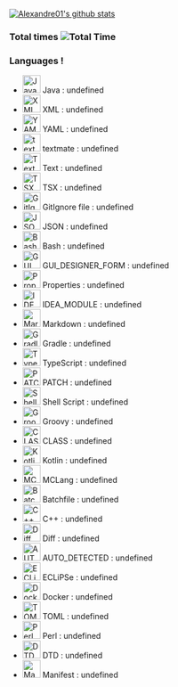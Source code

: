 [![Alexandre01's github stats](https://github-readme-stats.vercel.app/api?username=Alexandre01Dev&theme=dracula&count_private=true)](https://github.com/anuraghazra/github-readme-stats)
<!--
**Alexandre01Dev/Alexandre01Dev** is a ✨ _special_ ✨ repository because its `README.md` (this file) appears on your GitHub profile.

Here are some ideas to get you started:

- 🔭 I’m currently working on ...
- 🌱 I’m currently learning ...
- 👯 I’m looking to collaborate on ...
- 🤔 I’m looking for help with ...
- 💬 Ask me about ...
- 📫 How to reach me: ...
- 😄 Pronouns: ...
- ⚡ Fun fact: ...
-->


### Total times ![Total Time](https://img.shields.io/endpoint?url=https://wakapi.taillet.net/api/compat/shields/v1/Alexandre/interval:all_time&label=All%20time&color=blue)
### Languages !
- <img src="https://cdn.jsdelivr.net/gh/devicons/devicon@latest/icons/java/java-original.svg" alt="Java" width="32" height="32"> Java : undefined
- <img src="https://cdn.jsdelivr.net/gh/devicons/devicon@latest/icons/xml/xml-original.svg" alt="XML" width="32" height="32"> XML : undefined
- <img src="https://cdn.jsdelivr.net/gh/devicons/devicon@latest/icons/yaml/yaml-original.svg" alt="YAML" width="32" height="32"> YAML : undefined
- <img src="https://cdn.jsdelivr.net/gh/devicons/devicon@latest/icons/textmate/textmate-original.svg" alt="textmate" width="32" height="32"> textmate : undefined
- <img src="https://cdn.jsdelivr.net/gh/devicons/devicon@latest/icons/text/text-original.svg" alt="Text" width="32" height="32"> Text : undefined
- <img src="https://cdn.jsdelivr.net/gh/devicons/devicon@latest/icons/tsx/tsx-original.svg" alt="TSX" width="32" height="32"> TSX : undefined
- <img src="https://cdn.jsdelivr.net/gh/devicons/devicon@latest/icons/gitignore file/gitignore file-original.svg" alt="GitIgnore file" width="32" height="32"> GitIgnore file : undefined
- <img src="https://cdn.jsdelivr.net/gh/devicons/devicon@latest/icons/json/json-original.svg" alt="JSON" width="32" height="32"> JSON : undefined
- <img src="https://cdn.jsdelivr.net/gh/devicons/devicon@latest/icons/bash/bash-original.svg" alt="Bash" width="32" height="32"> Bash : undefined
- <img src="https://cdn.jsdelivr.net/gh/devicons/devicon@latest/icons/gui_designer_form/gui_designer_form-original.svg" alt="GUI_DESIGNER_FORM" width="32" height="32"> GUI_DESIGNER_FORM : undefined
- <img src="https://cdn.jsdelivr.net/gh/devicons/devicon@latest/icons/properties/properties-original.svg" alt="Properties" width="32" height="32"> Properties : undefined
- <img src="https://cdn.jsdelivr.net/gh/devicons/devicon@latest/icons/idea_module/idea_module-original.svg" alt="IDEA_MODULE" width="32" height="32"> IDEA_MODULE : undefined
- <img src="https://cdn.jsdelivr.net/gh/devicons/devicon@latest/icons/markdown/markdown-original.svg" alt="Markdown" width="32" height="32"> Markdown : undefined
- <img src="https://cdn.jsdelivr.net/gh/devicons/devicon@latest/icons/gradle/gradle-original.svg" alt="Gradle" width="32" height="32"> Gradle : undefined
- <img src="https://cdn.jsdelivr.net/gh/devicons/devicon@latest/icons/typescript/typescript-original.svg" alt="TypeScript" width="32" height="32"> TypeScript : undefined
- <img src="https://cdn.jsdelivr.net/gh/devicons/devicon@latest/icons/patch/patch-original.svg" alt="PATCH" width="32" height="32"> PATCH : undefined
- <img src="https://cdn.jsdelivr.net/gh/devicons/devicon@latest/icons/shell script/shell script-original.svg" alt="Shell Script" width="32" height="32"> Shell Script : undefined
- <img src="https://cdn.jsdelivr.net/gh/devicons/devicon@latest/icons/groovy/groovy-original.svg" alt="Groovy" width="32" height="32"> Groovy : undefined
- <img src="https://cdn.jsdelivr.net/gh/devicons/devicon@latest/icons/class/class-original.svg" alt="CLASS" width="32" height="32"> CLASS : undefined
- <img src="https://cdn.jsdelivr.net/gh/devicons/devicon@latest/icons/kotlin/kotlin-original.svg" alt="Kotlin" width="32" height="32"> Kotlin : undefined
- <img src="https://cdn.jsdelivr.net/gh/devicons/devicon@latest/icons/mclang/mclang-original.svg" alt="MCLang" width="32" height="32"> MCLang : undefined
- <img src="https://cdn.jsdelivr.net/gh/devicons/devicon@latest/icons/batchfile/batchfile-original.svg" alt="Batchfile" width="32" height="32"> Batchfile : undefined
- <img src="https://cdn.jsdelivr.net/gh/devicons/devicon@latest/icons/c++/c++-original.svg" alt="C++" width="32" height="32"> C++ : undefined
- <img src="https://cdn.jsdelivr.net/gh/devicons/devicon@latest/icons/diff/diff-original.svg" alt="Diff" width="32" height="32"> Diff : undefined
- <img src="https://cdn.jsdelivr.net/gh/devicons/devicon@latest/icons/auto_detected/auto_detected-original.svg" alt="AUTO_DETECTED" width="32" height="32"> AUTO_DETECTED : undefined
- <img src="https://cdn.jsdelivr.net/gh/devicons/devicon@latest/icons/eclipse/eclipse-original.svg" alt="ECLiPSe" width="32" height="32"> ECLiPSe : undefined
- <img src="https://cdn.jsdelivr.net/gh/devicons/devicon@latest/icons/docker/docker-original.svg" alt="Docker" width="32" height="32"> Docker : undefined
- <img src="https://cdn.jsdelivr.net/gh/devicons/devicon@latest/icons/toml/toml-original.svg" alt="TOML" width="32" height="32"> TOML : undefined
- <img src="https://cdn.jsdelivr.net/gh/devicons/devicon@latest/icons/perl/perl-original.svg" alt="Perl" width="32" height="32"> Perl : undefined
- <img src="https://cdn.jsdelivr.net/gh/devicons/devicon@latest/icons/dtd/dtd-original.svg" alt="DTD" width="32" height="32"> DTD : undefined
- <img src="https://cdn.jsdelivr.net/gh/devicons/devicon@latest/icons/manifest/manifest-original.svg" alt="Manifest" width="32" height="32"> Manifest : undefined

